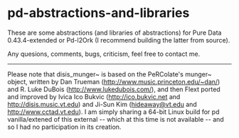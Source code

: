 # pd-abstractions-and-libraries

These are some abstractions (and libraries of abstractions) for Pure Data 0.43.4-extended or Pd-l2Ork (I recommend building the latter from source).

Any quesions, comments, bugs, criticism, feel free to contact me.

* * *

Please note that disis_munger~ is based on the PeRColate's munger~ object, written by Dan Trueman (http://www.music.princeton.edu/~dan/) and R. Luke DuBois (http://www.lukedubois.com/), and then Flext ported and improved by Ivica Ico Bukvic (http://ico.bukvic.net and http://disis.music.vt.edu) and Ji-Sun Kim (hideaway@vt.edu and http://www.cctad.vt.edu). I am simply sharing a 64-bit Linux build for pd vanilla/extened of this external -- which at this time is not available -- and so I had no participation in its creation.
